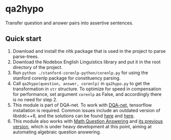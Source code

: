 # qa2hypo
Transfer question and answer pairs into assertive sentences.

## Quick start
1. Download and install the nltk package that is used in the project to parse parse-trees.
2. Download the Nodebox English Linguistics library and put it in the root directory of the project.
3. Run ```python ./stanford-corenlp-python/corenlp.py``` for using the stanford corenlp package for constituency parsing.
4. Call ```qa2hypo(question, answer, corenlp)``` in ```qa2hypo.py``` to get the transformation in ```str``` structure. To optimize for speed in compensation for performance, set argument ```corenlp``` as False, and accordingly there is no need for step 2.
5. This module is part of DQA-net. To work with [DQA-net](https://github.com/seominjoon/dqa-net), tensorflow installation is required. Common issues include an outdated version of libstdc++6, and the solutions can be found [here](http://stackoverflow.com/questions/16605623/where-can-i-get-a-copy-of-the-file-libstdc-so-6-0-15) and [here](http://askubuntu.com/questions/575505/glibcxx-3-4-20-not-found-how-to-fix-this-error).
6. This module also works with [Math Question Answering](https://gitlab.cs.washington.edu/amini91/MultiEQProbs) and [its previous version](https://gitlab.cs.washington.edu/ALGES/TACL2015), which is under heavy development at this point, aiming at automating algebraic question answering.
